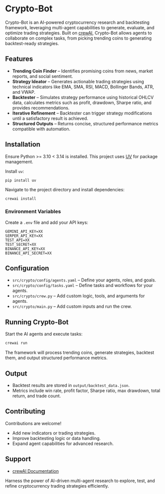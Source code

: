 # Crypto-Bot

Crypto-Bot is an AI-powered cryptocurrency research and backtesting framework, leveraging multi-agent capabilities to generate, evaluate, and optimize trading strategies. Built on [crewAI](https://crewai.com), Crypto-Bot allows agents to collaborate on complex tasks, from picking trending coins to generating backtest-ready strategies.

## Features

* **Trending Coin Finder** – Identifies promising coins from news, market reports, and social sentiment.
* **Strategy Ideator** – Generates actionable trading strategies using technical indicators like EMA, SMA, RSI, MACD, Bollinger Bands, ATR, and VWAP.
* **Backtester** – Simulates strategy performance using historical OHLCV data, calculates metrics such as profit, drawdown, Sharpe ratio, and provides recommendations.
* **Iterative Refinement** – Backtester can trigger strategy modifications until a satisfactory result is achieved.
* **Structured Outputs** – Returns concise, structured performance metrics compatible with automation.

## Installation

Ensure Python >= 3.10 < 3.14 is installed. This project uses [UV](https://docs.astral.sh/uv/) for package management.

Install `uv`:

```bash
pip install uv
```

Navigate to the project directory and install dependencies:

```bash
crewai install
```

### Environment Variables

Create a `.env` file and add your API keys:

```env
GEMINI_API_KEY=XX
SERPER_API_KEY=XX
TEST_API=XX
TEST_SECRET=XX
BINANCE_API_KEY=XX
BINANCE_API_SECRET=XX
```

## Configuration

* `src/crypto/config/agents.yaml` – Define your agents, roles, and goals.
* `src/crypto/config/tasks.yaml` – Define tasks and workflows for your agents.
* `src/crypto/crew.py` – Add custom logic, tools, and arguments for agents.
* `src/crypto/main.py` – Add custom inputs and run the crew.

## Running Crypto-Bot

Start the AI agents and execute tasks:

```bash
crewai run
```

The framework will process trending coins, generate strategies, backtest them, and output structured performance metrics.

## Output

* Backtest results are stored in `output/backtest_data.json`.
* Metrics include win rate, profit factor, Sharpe ratio, max drawdown, total return, and trade count.

## Contributing

Contributions are welcome!

* Add new indicators or trading strategies.
* Improve backtesting logic or data handling.
* Expand agent capabilities for advanced research.

## Support

* [crewAI Documentation](https://docs.crewai.com)

Harness the power of AI-driven multi-agent research to explore, test, and refine cryptocurrency trading strategies efficiently.
